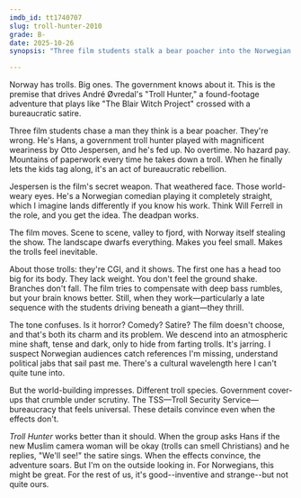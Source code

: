 ```yaml
---
imdb_id: tt1740707
slug: troll-hunter-2010
grade: B-
date: 2025-10-26
synopsis: "Three film students stalk a bear poacher into the Norwegian wilderness and stumble into Norway's best-kept secret: trolls are real, and someone has to kill them."

---
```


Norway has trolls. Big ones. The government knows about it. This is the premise that drives André Øvredal's "Troll Hunter," a found-footage adventure that plays like "The Blair Witch Project" crossed with a bureaucratic satire.

Three film students chase a man they think is a bear poacher. They're wrong. He's Hans, a government troll hunter played with magnificent weariness by Otto Jespersen, and he's fed up. No overtime. No hazard pay. Mountains of paperwork every time he takes down a troll. When he finally lets the kids tag along, it's an act of bureaucratic rebellion.

Jespersen is the film's secret weapon. That weathered face. Those world-weary eyes. He's a Norwegian comedian playing it completely straight, which I imagine lands differently if you know his work. Think Will Ferrell in the role, and you get the idea. The deadpan works.

The film moves. Scene to scene, valley to fjord, with Norway itself stealing the show. The landscape dwarfs everything. Makes you feel small. Makes the trolls feel inevitable.

About those trolls: they're CGI, and it shows. The first one has a head too big for its body. They lack weight. You don't feel the ground shake. Branches don't fall. The film tries to compensate with deep bass rumbles, but your brain knows better. Still, when they work—particularly a late sequence with the students driving beneath a giant—they thrill.

The tone confuses. Is it horror? Comedy? Satire? The film doesn't choose, and that's both its charm and its problem. We descend into an atmospheric mine shaft, tense and dark, only to hide from farting trolls. It's jarring. I suspect Norwegian audiences catch references I'm missing, understand political jabs that sail past me. There's a cultural wavelength here I can't quite tune into.

But the world-building impresses. Different troll species. Government cover-ups that crumble under scrutiny. The TSS—Troll Security Service—bureaucracy that feels universal. These details convince even when the effects don't.

_Troll Hunter_ works better than it should. When the group asks Hans if the new Muslim camera woman will be okay (trolls can smell Christians) and he replies, "We'll see!" the satire sings. When the effects convince, the adventure soars. But I'm on the outside looking in. For Norwegians, this might be great. For the rest of us, it's good--inventive and strange--but not quite ours.